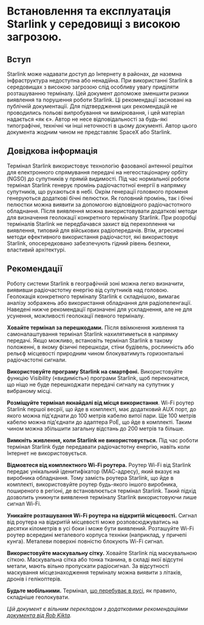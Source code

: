 # Встановлення та експлуатація Starlink у середовищі з високою загрозою.

## Вступ

Starlink може надавати доступ до Інтернету в районах, де наземна інфраструктура недоступна або ненадійна. При використанні Starlink в середовищах з високою загрозою слід особливу увагу приділяти розташуванню терміналу. Цей документ допоможе зменшити ризики виявлення та порушення роботи Starlink. Ці рекомендації засновані на публічній документації. Для підтвердження цих рекомендацій не проводились польові випробування чи вимірювання, і цей матеріал надається «як є». Автор не несе відповідальності за будь-які типографічні, технічні чи інші неточності в цьому документі. Автор цього документа жодним чином не представляє SpaceX або Starlink. 

## Довідкова інформація

Термінал Starlink використовує технологію фазованої антенної решітки для електронного спрямування передачі на негеостаціонарну орбіту (NGSO) до супутників у прямій видимості. Під час нормальної роботи термінал Starlink генерує промінь радіочастотної енергії в напрямку супутників, що рухаються в небі. Окрім генерації головного променя генеруються додаткові бічні пелюстки. Як головний промінь, так і бічні пелюстки можна виявити за допомогою відповідного радіочастотного обладнання. Після виявлення можна використовувати додаткові методи для визначення геолокації конкретного терміналу Starlink. При розробці терміналів Starlink не передбачався захист від перехоплення чи виявлення, типовий для військових радіопередачів. Втім, агресивні методи ефективного використання радіочастот, які використовує Starlink, опосередковано забезпечують гідний рівень безпеки, властивий архітектурі. 

## Рекомендації 

Роботу системи Starlink в географічній зоні можна легко визначити, виявивши радіочастотну енергію від супутників над головою. Геолокація конкретного терміналу Starlink є складнішою, вимагає аналізу зображень або використання обладнання для радіопеленгації. Наведені нижче рекомендації призначені для ускладнення, але не для усунення, можливості геолокації певного терміналу. 

**Ховайте термінал за перешкодами.** Після ввімкнення живлення та самоналаштування термінал Starlink нахилятиметься в напрямку передачі. Якщо можливо, встановіть термінал Starlink в такому положенні, в якому фізичні перешкоди, стіни будівель, рослинність або рельєф місцевості природним чином блокуватимуть горизонтальні радіочастотні сигнали. 

**Використовуйте програму Starlink на смартфоні.** Використовуйте функцію Visibility («видимість») програми Starlink, щоб переконатися, що ніщо не буде перешкоджати передачі сигналу на супутник у вибраному місці.

**Розміщуйте термінал якнайдалі від місця використання**. Wi-Fi роутер Starlink першої весрії, що йде в комплекті, має додатковий AUX порт, до якого можна під'єднати до 100 метрів кабелю витої пари. Ще 100 метрів кабелю можна під'єднати до адаптера PoE, що йде в комплекті. Таким чином можна збільшити загальну відстань до 200 метрів та більше.

**Вимкніть живлення, коли Starlink не використовується.** Під час роботи термінал Starlink буде передавати радіочастотну енергію, навіть коли Інтернет не використовується.

**Відмовтеся від комплектного Wi-Fi роутера.** Роутер Wi-Fi від Starlink передає унікальний іденитифікатор (МАС-адресу), який вказує на виробника обладнання. Тому замість роутера Starlink, що йде в комплекті, використовуйте роутер будь-якого іншого виробника, поширеного в регіоні, де встановлюється термінал Starlink. Такий підхід дозволить уникнути виявлення терміналу Starlink використовуючи лише сигнал Wi-Fi.

**Уникайте розташування Wi-Fi роутера на відкритій місцевості.** Сигнал від роутера на відкритій місцевості може розповсюджуватись на десятки кілометрів в усі боки і може бути виявлений. Розташуйте Wi-Fi роутер всередині металевого корпуса техніки (наприклад, у причепі кунга). Металеви поверхні повністю блокують Wi-Fi сигнал. 

**Використовуйте маскувальну сітку.** Ховайте Starlink під маскувальною сіткою. Маскувальна сітка або тонка тканина, в складі якої відсутні метали, мають вільно пропускати радіосигнал. За відсутності маскування місцезнаходження терміналу можна виявити з літаків, дронів і гелікоптерів.

**Будьте мобільними.** Термінал, [що перебуває в русі](https://github.com/dmlebany/slink/blob/main/mobility.md), як правило, складніше геолокувати.

*Цій документ є вільним перекладом з додатковими рекомендаціями [документа від Rob Kikta](https://github.com/RobKikta/starlink).*
